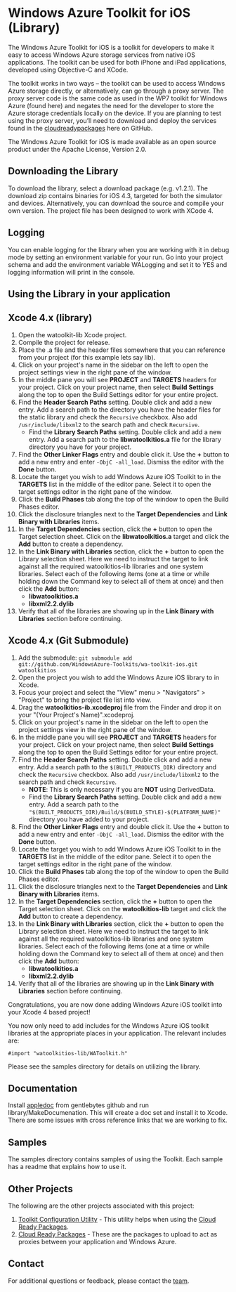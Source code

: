 Windows Azure Toolkit for iOS (Library)
===

The Windows Azure Toolkit for iOS is a toolkit for developers to make it easy to access Windows Azure storage services from native iOS applications.  The toolkit can be used for both iPhone and iPad applications, developed using Objective-C and XCode.  

The toolkit works in two ways – the toolkit can be used to access Windows Azure storage directly, or alternatively, can go through a proxy server.  The proxy server code is the same code as used in the WP7 toolkit for Windows Azure (found here) and negates the need for the developer to store the Azure storage credentials locally on the device.  If you are planning to test using the proxy server, you’ll need to download and deploy the services found in the [cloudreadypackages](https://github.com/windowsazure-toolkits/wa-toolkit-cloudreadypackages) here on GitHub.  

The Windows Azure Toolkit for iOS is made available as an open source product under the Apache License, Version 2.0.  

## Downloading the Library

To download the library, select a download package (e.g. v1.2.1).  The download zip contains binaries for iOS 4.3, targeted for both the simulator and devices.  Alternatively, you can download the source and compile your own version.  The project file has been designed to work with XCode 4.

## Logging

You can enable logging for the library when you are working with it in debug mode by setting an environment variable for your run.
Go into your project schema and add the environment variable WALogging and set it to YES and logging information will print in the console.

## Using the Library in your application

Xcode 4.x (library)
-------------------
1. Open the watoolkit-lib Xcode project.
1. Compile the project for release.
1. Place the .a file and the header files somewhere that you can reference from your project (for this example lets say lib).
1. Click on your project's name in the sidebar on the left to open the project settings view in the right pane of the window.
1. In the middle pane you will see **PROJECT** and **TARGETS** headers for your project. Click on your project name, then select **Build Settings** along the top to open the Build Settings editor for your entire project.
1. Find the **Header Search Paths** setting. Double click and add a new entry. Add a search path to the directory you have the header files for the static library and check the `Recursive` checkbox. Also add `/usr/include/libxml2` to the search path and check `Recursive`.
	* Find the **Library Search Paths** setting. Double click and add a new entry. Add a search path to the **libwatoolkitios.a** file for the library directory you have for your project.
1. Find the **Other Linker Flags** entry and double click it. Use the **+** button to add a new entry and enter `-ObjC -all_load`. Dismiss the editor with the **Done** button.
1. Locate the target you wish to add Windows Azure iOS Toolkit to in the **TARGETS** list in the middle of the editor pane. Select it to open the target settings editor in the right pane of the window.
1. Click the **Build Phases** tab along the top of the window to open the Build Phases editor.
1. Click the disclosure triangles next to the **Target Dependencies** and **Link Binary with Libraries** items.
1. In the **Target Dependencies** section, click the **+** button to open the Target selection sheet. Click on the **libwatoolkitios.a** target and click the **Add** button to create a dependency.
1. In the **Link Binary with Libraries** section, click the **+** button to open the Library selection sheet. Here we need to instruct the target to link against all the required watoolkitios-lib libraries and one system libraries. Select each of the following items (one at a time or while holding down the Command key to select all of them at once) and then click the **Add** button:
	* **libwatoolkitios.a**
	* **libxml2.2.dylib**
1. Verify that all of the libraries are showing up in the **Link Binary with Libraries** section before continuing.

Xcode 4.x (Git Submodule)
-------------------------

1. Add the submodule: `git submodule add git://github.com/WindowsAzure-Toolkits/wa-toolkit-ios.git watoolkitios`
1. Open the project you wish to add the Windows Azure iOS library to in Xcode.
1. Focus your project and select the "View" menu > "Navigators" > "Project" to bring the project file list into view.
1. Drag the **watoolkitios-ib.xcodeproj** file from the Finder and drop it on your "(Your Project's Name)".xcodeproj.
1. Click on your project's name in the sidebar on the left to open the project settings view in the right pane of the window.
1. In the middle pane you will see **PROJECT** and **TARGETS** headers for your project. Click on your project name, then select **Build Settings** along the top to open the Build Settings editor for your entire project.
1. Find the **Header Search Paths** setting. Double click and add a new entry. Add a search path to the `$(BUILT_PRODUCTS_DIR)` directory and check the `Recursive` checkbox. Also add `/usr/include/libxml2` to the search path and check `Recursive`.
	* **NOTE**: This is only necessary if you are **NOT** using DerivedData. 
	* Find the **Library Search Paths** setting. Double click and add a new entry. Add a search path to the `"$(BUILT_PRODUCTS_DIR)/Build/$(BUILD_STYLE)-$(PLATFORM_NAME)"` directory you have added to your project.  
1. Find the **Other Linker Flags** entry and double click it. Use the **+** button to add a new entry and enter `-ObjC -all_load`. Dismiss the editor with the **Done** button.
1. Locate the target you wish to add Windows Azure iOS Toolkit to in the **TARGETS** list in the middle of the editor pane. Select it to open the target settings editor in the right pane of the window.
1. Click the **Build Phases** tab along the top of the window to open the Build Phases editor.
1. Click the disclosure triangles next to the **Target Dependencies** and **Link Binary with Libraries** items.
1. In the **Target Dependencies** section, click the **+** button to open the Target selection sheet. Click on the **watoolkitios-lib** target and click the **Add** button to create a dependency.
1. In the **Link Binary with Libraries** section, click the **+** button to open the Library selection sheet. Here we need to instruct the target to link against all the required watoolkitios-lib libraries and one system libraries. Select each of the following items (one at a time or while holding down the Command key to select all of them at once) and then click the **Add** button:
    * **libwatoolkitios.a**
    * **libxml2.2.dylib**
1. Verify that all of the libraries are showing up in the **Link Binary with Libraries** section before continuing.

Congratulations, you are now done adding Windows Azure iOS toolkit into your Xcode 4 based project!

You now only need to add includes for the Windows Azure iOS toolkit libraries at the appropriate places in your application. The relevant includes are:

    #import "watoolkitios-lib/WAToolkit.h"
    
Please see the samples directory for details on utilizing the library.

## Documentation

Install [appledoc](https://github.com/tomaz/appledoc) from gentlebytes github and run library/MakeDocumenation.  This will create a doc set and install it to Xcode. There are some issues with cross reference links that we are working to fix.

## Samples

The samples directory contains samples of using the Toolkit. Each sample has a readme that explains how to use it.

## Other Projects

The following are the other projects associated with this project:

1. [Toolkit Configuration Utility](https://github.com/WindowsAzure-Toolkits/wa-toolkit-maccloudconfigutility) - This utility helps when using the [Cloud Ready Packages](https://github.com/windowsazure-toolkits/wa-toolkit-cloudreadypackages). 
1. [Cloud Ready Packages](https://github.com/windowsazure-toolkits/wa-toolkit-cloudreadypackages) - These are the packages to upload to act as proxies between your application and Windows Azure.

## Contact

For additional questions or feedback, please contact the [team](mailto:chrisner@microsoft.com).

